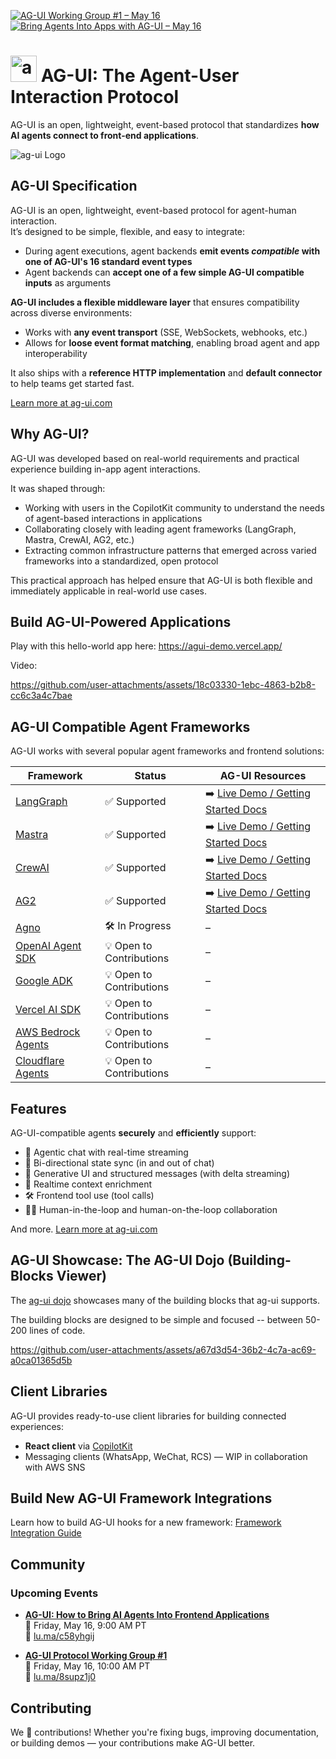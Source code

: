 
[![AG-UI Working Group #1 – May 16](https://img.shields.io/badge/AG--UI%20Working%20Group%20%231%E2%80%94May%2016-blue?style=flat-square)](https://lu.ma/8supz1j0)
[![Bring Agents Into Apps with AG-UI – May 16](https://img.shields.io/badge/Bring%20Agents%20Into%20Apps%20with%20AG--UI%E2%80%94May%2016-blue?style=flat-square)](https://lu.ma/c58yhgij)


# <img src="https://github.com/user-attachments/assets/ebc0dd08-8732-4519-9b6c-452ce54d8058" alt="ag-ui Logo" height="42px" /> AG-UI: The Agent-User Interaction Protocol

AG-UI is an open, lightweight, event-based protocol that standardizes **how AI agents connect to front-end applications**.


<img src="https://github.com/user-attachments/assets/215227a5-9698-4d97-a46e-8904b95bfa08" alt="ag-ui Logo" style="max-width: 100%; height: auto;" />





## AG-UI Specification

AG-UI is an open, lightweight, event-based protocol for agent-human interaction.<br/> 
It’s designed to be simple, flexible, and easy to integrate:
* During agent executions, agent backends **emit events _compatible_ with one of AG-UI's 16 standard event types**
* Agent backends can **accept one of a few simple AG-UI compatible inputs** as arguments

**AG-UI includes a flexible middleware layer** that ensures compatibility across diverse environments:
- Works with **any event transport** (SSE, WebSockets, webhooks, etc.)
- Allows for **loose event format matching**, enabling broad agent and app interoperability  

It also ships with a **reference HTTP implementation** and **default connector** to help teams get started fast.

[Learn more at ag-ui.com](https://ag-ui.com)


## Why AG-UI?
AG-UI was developed based on real-world requirements and practical experience building in-app agent interactions.

It was shaped through:
- Working with users in the CopilotKit community to understand the needs of agent-based interactions in applications
- Collaborating closely with leading agent frameworks (LangGraph, Mastra, CrewAI, AG2, etc.)
- Extracting common infrastructure patterns that emerged across varied frameworks into a standardized, open protocol

This practical approach has helped ensure that AG-UI is both flexible and immediately applicable in real-world use cases.


## Build AG-UI-Powered Applications

Play with this hello-world app here:
https://agui-demo.vercel.app/

Video:

https://github.com/user-attachments/assets/18c03330-1ebc-4863-b2b8-cc6c3a4c7bae


## AG-UI Compatible Agent Frameworks

AG-UI works with several popular agent frameworks and frontend solutions:

| Framework | Status | AG-UI Resources |
|-----------|--------|-----------------|
| [LangGraph](https://www.langchain.com/langgraph) | ✅ Supported | ➡️ [Live Demo / Getting Started Docs](https://v0-langgraph-land.vercel.app/) |
| [Mastra](https://mastra.ai/) | ✅ Supported | ➡️ [Live Demo / Getting Started Docs](https://v0-mastra-land.vercel.app/) |
| [CrewAI](https://crewai.com/) | ✅ Supported | ➡️ [Live Demo / Getting Started Docs](https://v0-crew-land.vercel.app/) |
| [AG2](https://ag2.ai/) | ✅ Supported | ➡️ [Live Demo / Getting Started Docs](https://v0-ag2-land.vercel.app/) |
| [Agno](https://github.com/agno-agi/agno) | 🛠️ In Progress | – |
| [OpenAI Agent SDK](https://openai.github.io/openai-agents-python/) | 💡 Open to Contributions | – |
| [Google ADK](https://google.github.io/adk-docs/get-started/) | 💡 Open to Contributions | – |
| [Vercel AI SDK](https://github.com/vercel/ai) | 💡 Open to Contributions | – |
| [AWS Bedrock Agents](https://aws.amazon.com/bedrock/agents/) | 💡 Open to Contributions | – |
| [Cloudflare Agents](https://developers.cloudflare.com/agents/) | 💡 Open to Contributions | – |



## Features

AG-UI-compatible agents **securely** and **efficiently** support:

- 💬 Agentic chat with real-time streaming
- 🔄 Bi-directional state sync (in and out of chat)
- 🧩 Generative UI and structured messages (with delta streaming)
- 🧠 Realtime context enrichment
- 🛠️ Frontend tool use (tool calls)
- 🧑‍💻 Human-in-the-loop and human-on-the-loop collaboration


And more. [Learn more at ag-ui.com](https://ag-ui.com)

## AG-UI Showcase: The AG-UI Dojo (Building-Blocks Viewer)

The [ag-ui dojo](https://feature-viewer-langgraph.vercel.app/) showcases many of the building blocks that ag-ui supports.

The building blocks are designed to be simple and focused -- between 50-200 lines of code.


https://github.com/user-attachments/assets/a67d3d54-36b2-4c7a-ac69-a0ca01365d5b



## Client Libraries

AG-UI provides ready-to-use client libraries for building connected experiences:

- **React client** via [CopilotKit](http://copilotkit.ai/docs)
- Messaging clients (WhatsApp, WeChat, RCS) — WIP in collaboration with AWS SNS


## Build New AG-UI Framework Integrations

Learn how to build AG-UI hooks for a new framework: [Framework Integration Guide](http://agui.com/build-hooks)


## Community

### Upcoming Events

- **[AG-UI: How to Bring AI Agents Into Frontend Applications](https://lu.ma/c58yhgij)**  
  📅 Friday, May 16, 9:00 AM PT  
  🔗 [lu.ma/c58yhgij](https://lu.ma/c58yhgij)

- **[AG-UI Protocol Working Group #1](https://lu.ma/8supz1j0)**  
  📅 Friday, May 16, 10:00 AM PT  
  🔗 [lu.ma/8supz1j0](https://lu.ma/8supz1j0)
  
## Contributing

We 💜 contributions! Whether you're fixing bugs, improving documentation, or building demos — your contributions make AG-UI better.

